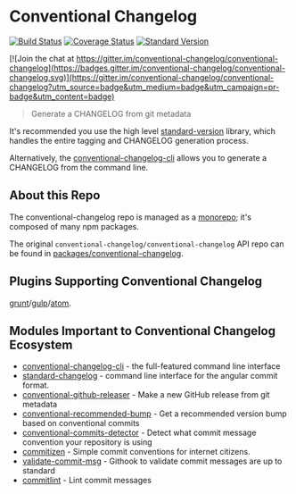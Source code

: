 # Conventional Changelog

[![Build Status](https://travis-ci.org/conventional-changelog/conventional-changelog.svg?branch=master)](https://travis-ci.org/conventional-changelog/conventional-changelog)
[![Coverage Status](https://coveralls.io/repos/conventional-changelog/conventional-changelog/badge.svg?branch=master)](https://coveralls.io/r/conventional-changelog/conventional-changelog?branch=master)
[![Standard Version](https://img.shields.io/badge/release-standard%20version-brightgreen.svg)](https://github.com/conventional-changelog/standard-version)


[![Join the chat at https://gitter.im/conventional-changelog/conventional-changelog](https://badges.gitter.im/conventional-changelog/conventional-changelog.svg)](https://gitter.im/conventional-changelog/conventional-changelog?utm_source=badge&utm_medium=badge&utm_campaign=pr-badge&utm_content=badge)


> Generate a CHANGELOG from git metadata

It's recommended you use the high level [standard-version](https://github.com/conventional-changelog/standard-version) library, which handles the entire tagging and CHANGELOG
generation process.

Alternatively, the [conventional-changelog-cli](https://github.com/conventional-changelog/conventional-changelog/tree/master/packages/conventional-changelog-cli) allows you to generate a CHANGELOG from the
command line.

## About this Repo

The conventional-changelog repo is managed as a [monorepo](https://github.com/babel/babel/blob/master/doc/design/monorepo.md); it's composed of many npm packages.

The original `conventional-changelog/conventional-changelog` API repo can be
found in [packages/conventional-changelog](https://github.com/conventional-changelog/conventional-changelog/tree/master/packages/conventional-changelog).

## Plugins Supporting Conventional Changelog

[grunt](https://github.com/btford/grunt-conventional-changelog)/[gulp](https://github.com/conventional-changelog/gulp-conventional-changelog)/[atom](https://github.com/conventional-changelog/atom-conventional-changelog).

## Modules Important to Conventional Changelog Ecosystem

- [conventional-changelog-cli](https://github.com/conventional-changelog/conventional-changelog/tree/master/packages/conventional-changelog-cli) - the full-featured command line interface
- [standard-changelog](https://github.com/conventional-changelog/conventional-changelog/tree/master/packages/standard-changelog) - command line interface for the angular commit format.
- [conventional-github-releaser](https://github.com/conventional-changelog/conventional-github-releaser) - Make a new GitHub release from git metadata
- [conventional-recommended-bump](https://github.com/conventional-changelog/conventional-changelog/tree/master/packages/conventional-recommended-bump) - Get a recommended version bump based on conventional commits
- [conventional-commits-detector](https://github.com/conventional-changelog/conventional-commits-detector) - Detect what commit message convention your repository is using
- [commitizen](https://github.com/commitizen/cz-cli) - Simple commit conventions for internet citizens.
- [validate-commit-msg](https://github.com/conventional-changelog/validate-commit-msg) - Githook to validate commit messages are up to standard
- [commitlint](https://github.com/marionebl/commitlint) - Lint commit messages
